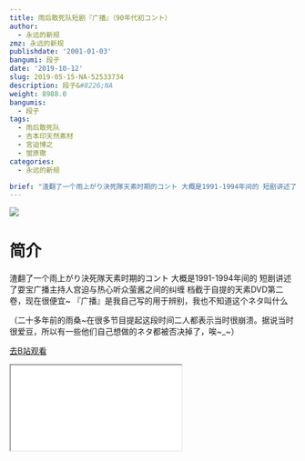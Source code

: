```yaml
---
title: 雨后敢死队短剧『广播』（90年代初コント）
author:
  - 永远的新规
zmz: 永远的新规
publishdate: '2001-01-03'
bangumi: 段子
date: '2019-10-12'
slug: 2019-05-15-NA-52533734
description: 段子&#8226;NA
weight: 8988.0
bangumis:
  - 段子
tags:
  - 雨后敢死队
  - 吉本印天然素材
  - 宮迫博之
  - 蛍原徹
categories:
  - 永远的新规

brief: "渣翻了一个雨上がり決死隊天素时期的コント 大概是1991-1994年间的 短剧讲述了耍宝广播主持人宫迫与热心听众萤酱之间的纠缠 档截于自提的天素DVD第二卷，现在很便宜~ 『广播』是我自己写的用于辨别，我也不知道这个ネタ叫什么 （二十多年前的雨桑~在很多节目提起这段时间二人都表示当时很崩溃。据说当时很爱豆，所以有一些他们自己想做的ネタ都被否决掉了，唉~_~）"
---
```

![](https://raw.githubusercontent.com/tcgriffith/owaraisite/master/static/tmpimg/0fd955b4eaa41a164f023389d706b663aca195ce.jpg.480.jpg)
# 简介  
渣翻了一个雨上がり決死隊天素时期的コント
大概是1991-1994年间的
短剧讲述了耍宝广播主持人宫迫与热心听众萤酱之间的纠缠
档截于自提的天素DVD第二卷，现在很便宜~
『广播』是我自己写的用于辨别，我也不知道这个ネタ叫什么

（二十多年前的雨桑~在很多节目提起这段时间二人都表示当时很崩溃。据说当时很爱豆，所以有一些他们自己想做的ネタ都被否决掉了，唉~_~）  

[去B站观看](https://www.bilibili.com/video/av52533734/)
<div class ="resp-container"><iframe class="testiframe" src="//player.bilibili.com/player.html?aid=52533734"", scrolling="no", allowfullscreen="true" > </iframe></div> 
